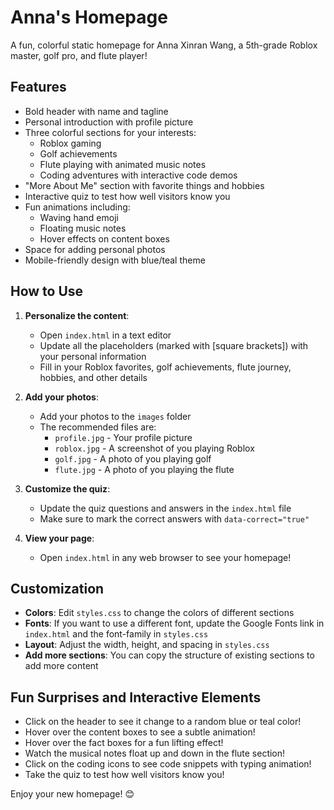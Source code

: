 # Anna's Homepage

A fun, colorful static homepage for Anna Xinran Wang, a 5th-grade Roblox master, golf pro, and flute player!

## Features

- Bold header with name and tagline
- Personal introduction with profile picture
- Three colorful sections for your interests:
  - Roblox gaming
  - Golf achievements
  - Flute playing with animated music notes
  - Coding adventures with interactive code demos
- "More About Me" section with favorite things and hobbies
- Interactive quiz to test how well visitors know you
- Fun animations including:
  - Waving hand emoji
  - Floating music notes
  - Hover effects on content boxes
- Space for adding personal photos
- Mobile-friendly design with blue/teal theme

## How to Use

1. **Personalize the content**: 
   - Open `index.html` in a text editor
   - Update all the placeholders (marked with [square brackets]) with your personal information
   - Fill in your Roblox favorites, golf achievements, flute journey, hobbies, and other details

2. **Add your photos**:
   - Add your photos to the `images` folder
   - The recommended files are:
     - `profile.jpg` - Your profile picture
     - `roblox.jpg` - A screenshot of you playing Roblox
     - `golf.jpg` - A photo of you playing golf
     - `flute.jpg` - A photo of you playing the flute

3. **Customize the quiz**:
   - Update the quiz questions and answers in the `index.html` file
   - Make sure to mark the correct answers with `data-correct="true"`

4. **View your page**:
   - Open `index.html` in any web browser to see your homepage!

## Customization

- **Colors**: Edit `styles.css` to change the colors of different sections
- **Fonts**: If you want to use a different font, update the Google Fonts link in `index.html` and the font-family in `styles.css`
- **Layout**: Adjust the width, height, and spacing in `styles.css`
- **Add more sections**: You can copy the structure of existing sections to add more content

## Fun Surprises and Interactive Elements

- Click on the header to see it change to a random blue or teal color!
- Hover over the content boxes to see a subtle animation!
- Hover over the fact boxes for a fun lifting effect!
- Watch the musical notes float up and down in the flute section!
- Click on the coding icons to see code snippets with typing animation!
- Take the quiz to test how well visitors know you!

Enjoy your new homepage! 😊 